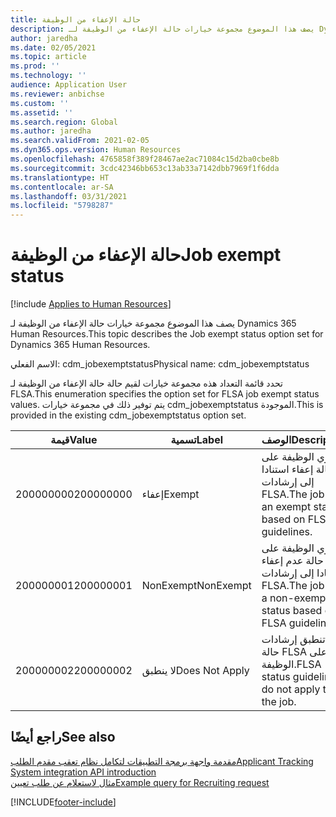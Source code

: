 ```yaml
---
title: حالة الإعفاء من الوظيفة
description: يصف هذا الموضوع مجموعة خيارات حالة الإعفاء من الوظيفة لـ Dynamics 365 Human Resources.
author: jaredha
ms.date: 02/05/2021
ms.topic: article
ms.prod: ''
ms.technology: ''
audience: Application User
ms.reviewer: anbichse
ms.custom: ''
ms.assetid: ''
ms.search.region: Global
ms.author: jaredha
ms.search.validFrom: 2021-02-05
ms.dyn365.ops.version: Human Resources
ms.openlocfilehash: 4765858f389f28467ae2ac71084c15d2ba0cbe8b
ms.sourcegitcommit: 3cdc42346bb653c13ab33a7142dbb7969f1f6dda
ms.translationtype: HT
ms.contentlocale: ar-SA
ms.lasthandoff: 03/31/2021
ms.locfileid: "5798287"
---
```

# <a name="job-exempt-status"></a><span data-ttu-id="fddc9-103">حالة الإعفاء من الوظيفة</span><span class="sxs-lookup"><span data-stu-id="fddc9-103">Job exempt status</span></span>

[!include [Applies to Human Resources](../includes/applies-to-hr.md)]

<span data-ttu-id="fddc9-104">يصف هذا الموضوع مجموعة خيارات حالة الإعفاء من الوظيفة لـ Dynamics 365 Human Resources.</span><span class="sxs-lookup"><span data-stu-id="fddc9-104">This topic describes the Job exempt status option set for Dynamics 365 Human Resources.</span></span>

<span data-ttu-id="fddc9-105">الاسم الفعلي: cdm_jobexemptstatus</span><span class="sxs-lookup"><span data-stu-id="fddc9-105">Physical name: cdm_jobexemptstatus</span></span>

<span data-ttu-id="fddc9-106">تحدد قائمة التعداد هذه مجموعة خيارات لقيم حالة حالة الإعفاء من الوظيفة لـ FLSA.</span><span class="sxs-lookup"><span data-stu-id="fddc9-106">This enumeration specifies the option set for FLSA job exempt status values.</span></span> <span data-ttu-id="fddc9-107">يتم توفير ذلك في مجموعة خيارات cdm_jobexemptstatus الموجودة.</span><span class="sxs-lookup"><span data-stu-id="fddc9-107">This is provided in the existing cdm_jobexemptstatus option set.</span></span>

| <span data-ttu-id="fddc9-108">قيمة</span><span class="sxs-lookup"><span data-stu-id="fddc9-108">Value</span></span> | <span data-ttu-id="fddc9-109">تسمية</span><span class="sxs-lookup"><span data-stu-id="fddc9-109">Label</span></span> | <span data-ttu-id="fddc9-110">الوصف</span><span class="sxs-lookup"><span data-stu-id="fddc9-110">Description</span></span> |
| --- | --- | --- |
| <span data-ttu-id="fddc9-111">200000000</span><span class="sxs-lookup"><span data-stu-id="fddc9-111">200000000</span></span> | <span data-ttu-id="fddc9-112">إعفاء</span><span class="sxs-lookup"><span data-stu-id="fddc9-112">Exempt</span></span> | <span data-ttu-id="fddc9-113">تحتوي الوظيفة على حالة إعفاء استنادا إلى إرشادات FLSA.</span><span class="sxs-lookup"><span data-stu-id="fddc9-113">The job has an exempt status based on FLSA guidelines.</span></span> |
| <span data-ttu-id="fddc9-114">200000001</span><span class="sxs-lookup"><span data-stu-id="fddc9-114">200000001</span></span> | <span data-ttu-id="fddc9-115">NonExempt</span><span class="sxs-lookup"><span data-stu-id="fddc9-115">NonExempt</span></span> | <span data-ttu-id="fddc9-116">تحتوي الوظيفة على حالة عدم إعفاء استنادا إلى إرشادات FLSA.</span><span class="sxs-lookup"><span data-stu-id="fddc9-116">The job has a non-exempt status based on FLSA guidelines.</span></span> |
| <span data-ttu-id="fddc9-117">200000002</span><span class="sxs-lookup"><span data-stu-id="fddc9-117">200000002</span></span> | <span data-ttu-id="fddc9-118">لا ينطبق</span><span class="sxs-lookup"><span data-stu-id="fddc9-118">Does Not Apply</span></span> | <span data-ttu-id="fddc9-119">لا تنطبق إرشادات حالة FLSA على الوظيفة.</span><span class="sxs-lookup"><span data-stu-id="fddc9-119">FLSA status guidelines do not apply to the job.</span></span> |

## <a name="see-also"></a><span data-ttu-id="fddc9-120">راجع أيضًا</span><span class="sxs-lookup"><span data-stu-id="fddc9-120">See also</span></span>

[<span data-ttu-id="fddc9-121">مقدمة واجهة برمجة التطبيقات لتكامل نظام تعقب مقدم الطلب</span><span class="sxs-lookup"><span data-stu-id="fddc9-121">Applicant Tracking System integration API introduction</span></span>](hr-admin-integration-ats-api-introduction.md)<br>
[<span data-ttu-id="fddc9-122">مثال لاستعلام عن طلب تعيين</span><span class="sxs-lookup"><span data-stu-id="fddc9-122">Example query for Recruiting request</span></span>](hr-admin-integration-ats-api-recruiting-request-example-query.md)


[!INCLUDE[footer-include](../includes/footer-banner.md)]